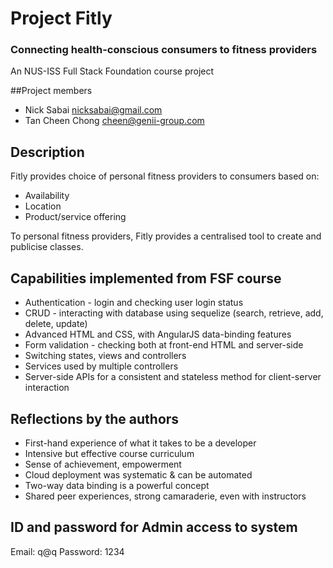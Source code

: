 # Project Fitly
### Connecting health-conscious consumers to fitness providers
An NUS-ISS Full Stack Foundation course project

##Project members
* Nick Sabai nicksabai@gmail.com
* Tan Cheen Chong cheen@genii-group.com

## Description
Fitly provides choice of personal fitness providers to consumers based on:
* Availability
* Location
* Product/service offering

To personal fitness providers, Fitly provides a centralised tool to create and publicise classes.

## Capabilities implemented from FSF course
* Authentication - login and checking user login status
* CRUD - interacting with database using sequelize (search, retrieve, add, delete, update)
* Advanced HTML and CSS, with AngularJS data-binding features
* Form validation - checking both at front-end HTML and server-side
* Switching states, views and controllers
* Services used by multiple controllers
* Server-side APIs for a consistent and stateless method for client-server interaction 

## Reflections by the authors
* First-hand experience of what it takes to be a developer
* Intensive but effective course curriculum
* Sense of achievement, empowerment
* Cloud deployment was systematic & can be automated
* Two-way data binding is a powerful concept
* Shared peer experiences, strong camaraderie, even with instructors

## ID and password for Admin access to system
Email: q@q
Password: 1234


